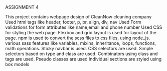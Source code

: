 ASSIGNMENT 4

This project contains webpage design of CleanNow cleaning company
Used html tags like 
header, footer, p, br, align, div, nav
Used Form validations for form attributes like name,email and phone number
Used CSS for styling the web page.
Flexbox and grid layout is used for layout of the page.
npm is used to convert the scss files to css files, using node_js.
various sass features like variables, mixins, inheritance, loops, functions, math operations.
Sticky navbar is used.
CSS selectors are used. 
Simple selectors based on type and class are used.
Combinators using class and tags are used.
Pseudo classes are used
Individual sections are styled using box models
